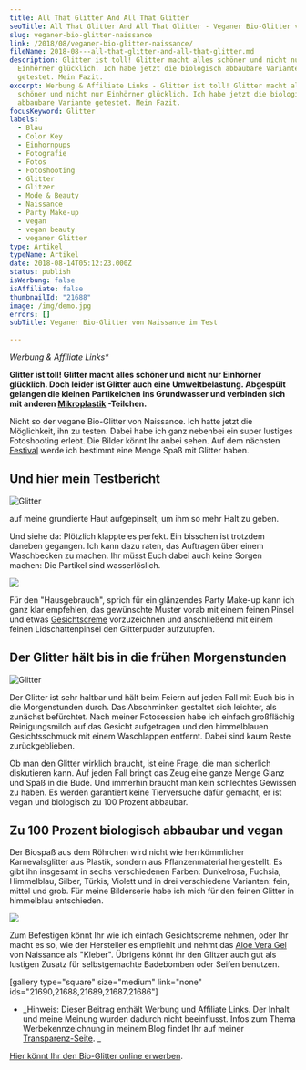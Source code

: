 ```yaml
---
title: All That Glitter And All That Glitter
seoTitle: All That Glitter And All That Glitter - Veganer Bio-Glitter von Naissance
slug: veganer-bio-glitter-naissance
link: /2018/08/veganer-bio-glitter-naissance/
fileName: 2018-08---all-that-glitter-and-all-that-glitter.md
description: Glitter ist toll! Glitter macht alles schöner und nicht nur
  Einhörner glücklich. Ich habe jetzt die biologisch abbaubare Variante
  getestet. Mein Fazit.
excerpt: Werbung & Affiliate Links - Glitter ist toll! Glitter macht alles
  schöner und nicht nur Einhörner glücklich. Ich habe jetzt die biologisch
  abbaubare Variante getestet. Mein Fazit.
focusKeyword: Glitter
labels:
  - Blau
  - Color Key
  - Einhornpups
  - Fotografie
  - Fotos
  - Fotoshooting
  - Glitter
  - Glitzer
  - Mode & Beauty
  - Naissance
  - Party Make-up
  - vegan
  - vegan beauty
  - veganer Glitter
type: Artikel
typeName: Artikel
date: 2018-08-14T05:12:23.000Z
status: publish
isWerbung: false
isAffiliate: false
thumbnailId: "21688"
image: /img/demo.jpg
errors: []
subTitle: Veganer Bio-Glitter von Naissance im Test
  
---
```


_Werbung &amp; Affiliate Links\*_

**Glitter ist toll! Glitter macht alles schöner und nicht nur Einhörner
glücklich. Doch leider ist Glitter auch eine Umweltbelastung. Abgespült gelangen
die kleinen Partikelchen ins Grundwasser und verbinden sich mit anderen
[Mikroplastik](/2018/05/mikroplastik-in-der-kosmetik/) -Teilchen.**

Nicht so der vegane Bio-Glitter von Naissance. Ich hatte jetzt die Möglichkeit,
ihn zu testen. Dabei habe ich ganz nebenbei ein super lustiges Fotoshooting
erlebt. Die Bilder könnt Ihr anbei sehen. Auf dem nächsten
[Festival](/category/musik/festivals/) werde ich bestimmt eine Menge Spaß mit
Glitter haben.

## Und hier mein Testbericht

![Glitter](http://cardamonchai.com/wp-content/uploads/2018/08/2018-08-12-Naissance-Glitter-60-400x300.jpg)

auf meine grundierte Haut aufgepinselt, um ihm so mehr Halt zu geben.

Und siehe da: Plötzlich klappte es perfekt. Ein bisschen ist trotzdem daneben
gegangen. Ich kann dazu raten, das Auftragen über einem Waschbecken zu machen.
Ihr müsst Euch dabei auch keine Sorgen machen: Die Partikel sind wasserlöslich.

![](https://www.adcell.de/promotion/view/promoId/170417/slotId/80259)

Für den "Hausgebrauch", sprich für ein glänzendes Party Make-up kann ich ganz
klar empfehlen, das gewünschte Muster vorab mit einem feinen Pinsel und etwas
[Gesichtscreme](https://www.adcell.de/promotion/click/promoId/170417/slotId/80259?param0=https%3A%2F%2Fwww.naturmaedchen.com%2Fde%2Fnaturprodukte%2Fnaturmaedchen-gesichtscreme-50ml-vegane-naturkosmetik)
vorzuzeichnen und anschließend mit einem feinen Lidschattenpinsel den
Glitterpuder aufzutupfen.

## Der Glitter hält bis in die frühen Morgenstunden

![Glitter](http://cardamonchai.com/wp-content/uploads/2018/08/2018-08-12-Naissance-Glitter-7-400x300.jpg)

Der Glitter ist sehr haltbar und hält beim Feiern auf jeden Fall mit Euch bis in
die Morgenstunden durch. Das Abschminken gestaltet sich leichter, als zunächst
befürchtet. Nach meiner Fotosession habe ich einfach großflächig Reinigungsmilch
auf das Gesicht aufgetragen und den himmelblauen Gesichtsschmuck mit einem
Waschlappen entfernt. Dabei sind kaum Reste zurückgeblieben.

Ob man den Glitter wirklich braucht, ist eine Frage, die man sicherlich
diskutieren kann. Auf jeden Fall bringt das Zeug eine ganze Menge Glanz und Spaß
in die Bude. Und immerhin braucht man kein schlechtes Gewissen zu haben. Es
werden garantiert keine Tierversuche dafür gemacht, er ist vegan und biologisch
zu 100 Prozent abbaubar.

## Zu 100 Prozent biologisch abbaubar und vegan

Der Biospaß aus dem Röhrchen wird nicht wie herrkömmlicher Karnevalsglitter aus
Plastik, sondern aus Pflanzenmaterial hergestellt. Es gibt ihn insgesamt in
sechs verschiedenen Farben: Dunkelrosa, Fuchsia, Himmelblau, Silber, Türkis,
Violett und in drei verschiedene Varianten: fein, mittel und grob. Für meine
Bilderserie habe ich mich für den feinen Glitter in himmelblau entschieden.

![](//ir-de.amazon-adsystem.com/e/ir?t=cardamonchai-21&l=am2&o=3&a=B00E4OLCEG)

Zum Befestigen könnt Ihr wie ich einfach Gesichtscreme nehmen, oder Ihr macht es
so, wie der Hersteller es empfiehlt und nehmt das
[Aloe Vera Gel](https://www.amazon.de/gp/product/B00E4OLCEG/ref=as_li_tl?ie=UTF8&camp=1638&creative=6742&creativeASIN=B00E4OLCEG&linkCode=as2&tag=cardamonchai-21&linkId=6e86a39707db85a1e890e313c35cccee)
von Naissance als "Kleber". Übrigens könnt ihr den Glitzer auch gut als lustigen
Zusatz für selbstgemachte Badebomben oder Seifen benutzen.

[gallery type="square" size="medium" link="none"
ids="21690,21688,21689,21687,21686"]

- _Hinweis: Dieser Beitrag enthält Werbung und Affiliate Links. Der Inhalt und
  meine Meinung wurden dadurch nicht beeinflusst. Infos zum Thema
  Werbekennzeichnung in meinem Blog findet Ihr auf meiner
  [Transparenz-Seite](/werbung/). _

[Hier könnt Ihr den Bio-Glitter online erwerben](https://www.enaissance.de/index.php?route=product/search&search=Glitzer&sub_category=true&description=true).

  